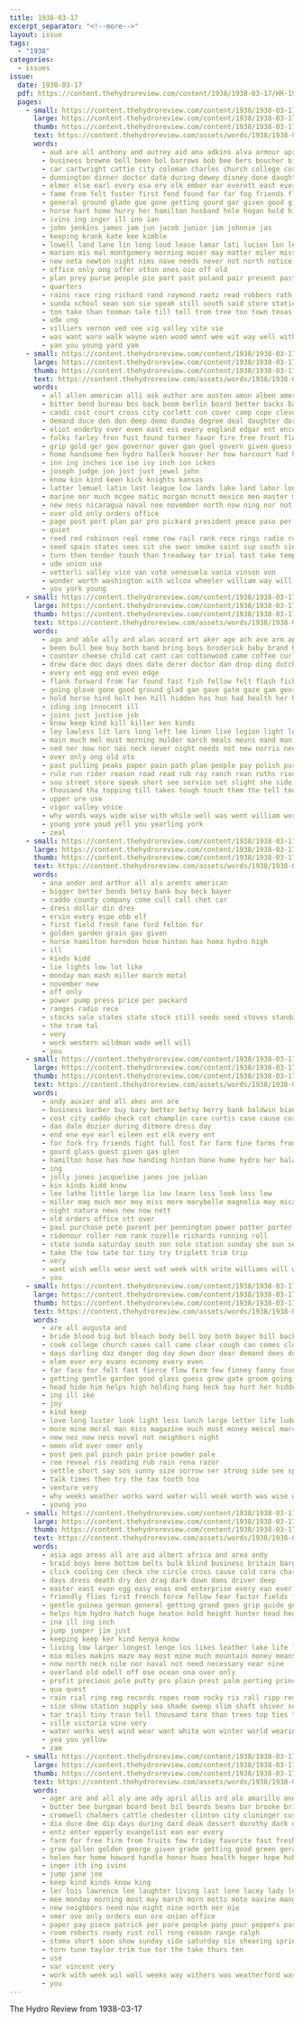 ```yaml
---
title: 1938-03-17
excerpt_separator: "<!--more-->"
layout: issue
tags:
  - "1938"
categories:
  - issues
issue:
  date: 1938-03-17
  pdf: https://content.thehydroreview.com/content/1938/1938-03-17/HR-1938-03-17.pdf
  pages:
    - small: https://content.thehydroreview.com/content/1938/1938-03-17/small/HR-1938-03-17-01.jpg
      large: https://content.thehydroreview.com/content/1938/1938-03-17/large/HR-1938-03-17-01.jpg
      thumb: https://content.thehydroreview.com/content/1938/1938-03-17/thumbnails/HR-1938-03-17-01.jpg
      text: https://content.thehydroreview.com/assets/words/1938/1938-03-17/HR-1938-03-17-01.txt
      words:
        - aud are all anthony and autrey aid ana adkins alva armour april aja ache ane ago angi ast ary antes age
        - business browne bell been bol barrows bob bee bers boucher bis brought bible back boschert berry bros began bebe big borger base better but bese begin bill ben boll byrd blood bank barber
        - car cartwright cattie city coleman charles church college corner class chip count cordell call cant county charis crail christian caddo caster cake clarence case clyde cain clinton cine catey cotton came cass
        - dunnington dinner doctor date during dewey disney done daughter delbert dollar desa down duncan day dew door days dies die dresser
        - elmer else earl every esa ery elk ember ear everett east ever est ean even
        - fame from felt foster first fend found for far fog friends flowers farm fins fee friday fost front follen fess face
        - general ground glade gue gone getting gourd gar given good ging gave gee goshorn gad guest griffin gene glass gin goods george
        - horse hart home hurry her hamilton husband hole hogan hold hin hick howard had homer hot hill hes head held him hafer hed high handsome house harvey hughes hydro hobart homa haste has
        - ivins ing inger ill ino ian
        - john jenkins james jam jun jacob junior jim johnnie jas
        - keeping krank kate kee kimble
        - lowell land lane lin long loud lease lamar lati lucien lon let list ling lap lain left lovely last lor lively
        - marion mis mal montgomery morning moser may matter miler miss members most mature max morgan many might mol mon mans mouse mer more melba made mete much marguerite monday man mail martha mound money miller march moore mont
        - new neta newton night nims nave needs never not north notice neighbors neid name nicely now nowka neel note
        - office only ong offer otton ones oie off old
        - plan prey purse people pie part past poland pair present pastor pay phipps pete place pane pose peek pullens pink pro poppe
        - quarters
        - rains race ring richard rand raymond raetz read robbers rath rama ruhl rounds reynolds rece ready randall roberts
        - sunda school sean son sie speak still south said store station stuff stock sermons shows stroke sata subject stutt saw short simpson stores service she smith sister see sunny soon save sing second sick samples saturday schou spies shown stolen sale sue surprise silk shad special stockton sunday snow show
        - ton take than tooman tale till tell trom tree too town texas tor thet trip them taken then thurs tie ten thi terrell terri thiessen tas troxel the tue table tint
        - ude ung
        - villiers vernon ved vee vig valley vite vie
        - was want ware walk wayne wien wood went wee wit way well with words wheat wing while wie window walt weatherford west will wil wax white week
        - yan you young yard yam
    - small: https://content.thehydroreview.com/content/1938/1938-03-17/small/HR-1938-03-17-02.jpg
      large: https://content.thehydroreview.com/content/1938/1938-03-17/large/HR-1938-03-17-02.jpg
      thumb: https://content.thehydroreview.com/content/1938/1938-03-17/thumbnails/HR-1938-03-17-02.jpg
      text: https://content.thehydroreview.com/assets/words/1938/1938-03-17/HR-1938-03-17-02.txt
      words:
        - all allen american alli ask author are austen amon alben america aid arthur and able alva ago ates anta ally antonio ator
        - bitter bend bureau bos back boom berlin board better backs barkley bruckart bills begun but boy britain buy beans bell bee base batt betting boils battle bring byrd been boaz byrnes bank big blend birmingham basket block blond bonds bill
        - candi cost court cross city corlett con cover camp cope cleve cases cake chandler choice care close center col cen cratic cor commons carton cape carolina course current chamberlain can
        - demand duce den don deep demo dundas degree deal daughter dorse dry deale dame diana dad der director dent ditch down dea doughton death
        - eliot enderby ever even east ess every england edgar ent ence error economy
        - folks farley fron fust found former favor fire free front floor flair few favorite fred firm fate faster for from flight famous first fight fait florida fine far
        - grip gold ger gov governor gover gan goel govern given guess going gonzalez garden good gon gang guffey ground
        - home handsome hen hydro halleck hoover her how harcourt had hard happy him head herbert high hunt heads hoo husband harges has half hey hull house
        - inn ing inches ice ise ivy inch ion ickes
        - joseph judge jon jost just jewel john
        - know kin kind keen kick knights kansas
        - latter lemuel latin last league low lands lake land labor long law large loose leaders lanting like london louisville lion lett line lady left larger
        - marine mor much mcgee matic morgan mcnutt mexico men master marvin marci means may marke minister mis medal maggiore moss minton more merit many meredith mentor middle mary mark might mont mogul man mains made marks most mean muse
        - new ness nicaragua naval nee november north now ning nor not names news nist nicholson necessary nia navy
        - over old only orders office
        - page post port plan par pro pickard president peace paso per poli powers phoenix pol pot peer pany panis plant pepper pretty paul pal perfect power part pleasant parton pease pope pure press
        - quiet
        - reed red robinson real rome row rail rank rece rings radio running robert reece race road rates reau roosevelt rishi run roose roads
        - seed spain states sees sit she swor smoke saint sup south sing still summer seven state spell sider step such size seeds six sen sugar speech soon saving say see sir shall stage slate saad short sha strength special setting said sai seems sions september score senator
        - turn then tender touch than treadway tor trial tast take temple tates toward taken them tall ties top tes townsend tell tory thet the ton threats tax
        - ude union use
        - vetterli valley vice van vote venezuela vania vinson von
        - wonder worth washington with wilcox wheeler william way will weir was worlds wonders water world well war ways weeks white want work win week
        - you york young
    - small: https://content.thehydroreview.com/content/1938/1938-03-17/small/HR-1938-03-17-03.jpg
      large: https://content.thehydroreview.com/content/1938/1938-03-17/large/HR-1938-03-17-03.jpg
      thumb: https://content.thehydroreview.com/content/1938/1938-03-17/thumbnails/HR-1938-03-17-03.jpg
      text: https://content.thehydroreview.com/assets/words/1938/1938-03-17/HR-1938-03-17-03.txt
      words:
        - ago and able ally ard alan accord art aker age ach ave arm app ask aper amin all are aid
        - been bull bee buy both band bring boys broderick baby brand but best boy beverage born back breath bitterly broad blow body barclay bill burst bride began beans better
        - counter cheese child cat cant can cottonwood came coffee curl con class cheek col course chis chief chest cream choice cock colt connor come curly coyote chance
        - drew dare doc days does date derer doctor dan drop ding dutch done daughter deep day down daily dawn dessert danger door
        - every ent egg end even edge
        - flank forward from far found fast fish fellow felt flash fickle fingers fierce for friends folks fellows foo fine front face flesh first floor fresh few fore foreman friendly friend fly free falling faint fear fuss fluent
        - going glove gone good ground glad gan gave gate gaze gam george golden grip glance gun
        - hold horse hind holt hen hill hidden has hun had health her hunt human hurt head hey hand hard high him house howard held hever hydro home how hot hupper hands
        - iding ing innocent ill
        - joins just justice job
        - know keep kind kill killer ken kinds
        - ley lawless lit lars long left lee linen live legion light low last less let lump like love lou longer late later list lead life leman
        - main much mel must morning mulder march meals means mand man might mer mur made mine method mile maybe may many men marry more miss meats milk miles morgan most moment mighty milling mal macleod
        - ned ner now nor nas neck never night needs not new norris need news neir name
        - over only ong old oto
        - past pulling peaks paper pain path plan people pay polish purchase pro power pencil patience pint place press
        - rule run rider reason road read rub ray ranch roan ruths rious rode ran rath reins room rut runner raines rot rough ruth ris river
        - sou street store speak short see service set slight she side shoulders sack state sara sion sale second string study sid such sherman stuff safe stores stain sauce smoke supper shoot still shock sir sanger stranger shape saw shoulder strong sea swagger save size safer say shook soon said
        - thousand tha topping till takes tough touch them the tell too talk thing turn trickle telling trail ties then tobacco tail town tate take than tie
        - upper ure use
        - vigor valley voice
        - why words ways wide wise with while well was went william word way wait whip walk wood wick wax wicks worst will water wild
        - young yore youd yell you yearling york
        - zeal
    - small: https://content.thehydroreview.com/content/1938/1938-03-17/small/HR-1938-03-17-04.jpg
      large: https://content.thehydroreview.com/content/1938/1938-03-17/large/HR-1938-03-17-04.jpg
      thumb: https://content.thehydroreview.com/content/1938/1938-03-17/thumbnails/HR-1938-03-17-04.jpg
      text: https://content.thehydroreview.com/assets/words/1938/1938-03-17/HR-1938-03-17-04.txt
      words:
        - ana andor and arthur all als arents american
        - bigger better bonds betsy bank buy beck bayer
        - caddo county company come cull call chet car
        - dress dollar din dres
        - ervin every espe ebb elf
        - first field fresh fane ford felton for
        - golden garden grain gas given
        - horse hamilton herndon hose hinton has homa hydro high
        - ill
        - kinds kidd
        - lie lights low lot like
        - monday man mash miller march motal
        - november new
        - off only
        - power pump press price per packard
        - ranges radio rece
        - stocks sale states state stock still seeds seed stoves standard som sheaf smith silk spring
        - the tram tal
        - very
        - work western wildman wade well will
        - you
    - small: https://content.thehydroreview.com/content/1938/1938-03-17/small/HR-1938-03-17-05.jpg
      large: https://content.thehydroreview.com/content/1938/1938-03-17/large/HR-1938-03-17-05.jpg
      thumb: https://content.thehydroreview.com/content/1938/1938-03-17/thumbnails/HR-1938-03-17-05.jpg
      text: https://content.thehydroreview.com/assets/words/1938/1938-03-17/HR-1938-03-17-05.txt
      words:
        - andy auxier and all akes ann are
        - business barber buy bary better betsy berry bank baldwin biand bell ben bradley best buckmaster balls ball
        - cost city caddo check cot champlin care curtis case cause cox cashier close call carn come county
        - dan dale dozier during ditmore dress day
        - end ene eye earl eileen est elk every ent
        - for fork fry friends fight full fost far farm fine farms from fram fund foo foot
        - gourd glass guest given gas glen
        - hamilton hose has how handing hinton hone hume hydro her halas home health harvey
        - ing
        - jolly jones jacqueline janes joe julian
        - kin kinds kidd know
        - lee lathe little large lia low learn loss look less lew
        - miller mag much mor moy miss more marybelle magnolia may mical march mene mavis man
        - night natura news new now nett
        - old orders office ott over
        - paul purchase pete parent per pennington power potter porter pleasure pair pay
        - ridenour roller rom rank rozelle richards running roll
        - state sunda saturday south son sole station sunday she sun sea six spies sees stuff store smith surplus silen service spring short sis subject sell save see smaller standard stock
        - take the tow tate tor tiny try triplett trim trip
        - very
        - want wish wells wear west wat week with write williams will weatherford work welding
        - you
    - small: https://content.thehydroreview.com/content/1938/1938-03-17/small/HR-1938-03-17-06.jpg
      large: https://content.thehydroreview.com/content/1938/1938-03-17/large/HR-1938-03-17-06.jpg
      thumb: https://content.thehydroreview.com/content/1938/1938-03-17/thumbnails/HR-1938-03-17-06.jpg
      text: https://content.thehydroreview.com/assets/words/1938/1938-03-17/HR-1938-03-17-06.txt
      words:
        - are all augusta and
        - bride blood big but bleach body bell boy both bayer bill back board
        - cook college church cases call came clear cough can comes cloud che cold car change cutting cayenne chest company cream cop cant captain
        - days darling daz danger dog day down door dear demand does due
        - elem ever ery evans economy every even
        - far face for felt fast fierce flow farm few finney fanny found
        - getting gentle garden good glass guess grow gate groom going gather gone grit
        - head hide him helps high holding hang heck hay hurt her hidden husband had how hydro havel heres has hing
        - ing ill ike
        - joy
        - kind keep
        - love long luster look light less lunch large letter life ludens let losse loosen live larger last like
        - more mine moral man miss magazine much must money mescal march morning mow may moon
        - new nez now ness novel not neighbors night
        - omen old over omer only
        - post pen pal pinch pain price powder pale
        - ree reveal ris reading rub rain rena razor
        - settle short say sos sunny size sorrow ser strong side see speak son simple sic salesman she speed said sarge sou soda service
        - talk times then try the tax tooth toa
        - venture very
        - why weeks weather works ward water will weak worth was wise way want weekly week walks while wisdom with weary well wife
        - young you
    - small: https://content.thehydroreview.com/content/1938/1938-03-17/small/HR-1938-03-17-07.jpg
      large: https://content.thehydroreview.com/content/1938/1938-03-17/large/HR-1938-03-17-07.jpg
      thumb: https://content.thehydroreview.com/content/1938/1938-03-17/thumbnails/HR-1938-03-17-07.jpg
      text: https://content.thehydroreview.com/assets/words/1938/1938-03-17/HR-1938-03-17-07.txt
      words:
        - asia ago areas all are aid albert africa and area andy
        - braid boys bene bottom belts bulk blind business britain barges bell bon blacks big both belt blue bacco bias bring best burns but broad bet body breeding back been blouse batt bil blaze begun
        - click cooling cen check che circle cross cause cold cora chart coast congo child center care cape chill city cool cotton con cata credit can coffee chi copper cap coins
        - days dress death dry den drag dark down dams driver deep
        - easter east even egg easy enas end enterprise every ean ever
        - friendly flies first french force fellow fear factor fields flow for fail farmer fruit far fought fall fed fine fast full found farm flock flood ferry from frock front france fraction fly
        - gentle guinea german general getting grand goes grip guide good gathers green gravel grape glance gram gold germ gay
        - helps him hydro hatch huge heaton hold height hunter head hens hou heart harness hes halfin had house high half home how has
        - ina ill ing inch
        - jump jumper jim just
        - keeping keep ker kind kenya know
        - living low larger longest lenge los likes leather lake life line lines lab less large list loss london later look linen long leaks legion lovely lay loan live lands lax
        - mio miles makins maze may most mine much mountain money means mineral mate man mat made march mena men mash mean mile many million mild mal more moment ming mail
        - now north neck nile nor naval not need necessary near nine
        - overland old odell off ose ocean ona over only
        - profit precious pole putty pro plain prest palm porting prince peoples pounds price pretty point power powers place pale purple path plenty percy present policy pointe per paim prey pink
        - qua quest
        - rain rial ring reg records ropes room rocky ris rall ripp redmond ruber rock rich reason rail ready rivers river
        - size show station supply sea shade sweep slim shaft shiver service such simple slow small still say south silk safari sewing streams square sudan states set street swell send sand snow strong shield seek stream sunshine smokes shown store shove special sahara stead shows start string sions
        - tar trail tiny train tell thousand taro than trees top ties them takes the take tin taken thing tobacco timber times too toward tap
        - ville victoria vine very
        - water works west wind wear want white won winter world wearing why wil worth with was waste wine will worlds wonder work wheat while wonders way wacker
        - yea you yellow
        - zam
    - small: https://content.thehydroreview.com/content/1938/1938-03-17/small/HR-1938-03-17-08.jpg
      large: https://content.thehydroreview.com/content/1938/1938-03-17/large/HR-1938-03-17-08.jpg
      thumb: https://content.thehydroreview.com/content/1938/1938-03-17/thumbnails/HR-1938-03-17-08.jpg
      text: https://content.thehydroreview.com/assets/words/1938/1938-03-17/HR-1938-03-17-08.txt
      words:
        - ager are and all aly ane ady april allis ard alo amarillo ann alva ana
        - butter bee burgman board best bil beards beans bar brooke bright bickell been bly bennett bines burton brought bandy baby byers beasley buy business
        - cromwell chalmers cattle chedester clinton city cloninger cushing christian coffee carruth cassidy christine card car cooper church clock company charles cai county can corn
        - dia dure dee dip days during dard deak dessert dorothy dark double demand dress
        - entz enter epperly evangelist ean ear every
        - farm for free firm from fruits few friday favorite fast fresh frida furnish
        - grow gallon golden george given grade getting good green geraldine gary gregg
        - helen her home howard handle honor hues health heger hope hubert hydro hamilton herbert has hughes hank hot hud higa heriford happy hinton horse hazel
        - inger ith ing ivins
        - jump jane joe
        - keep kind kinds know king
        - ler lois lawrence lee laughter living last lone lacey lady loyal leu little lora large lola loretta leader lue
        - mee monday morning most may march morn motto mote maxine mange mac mers more man muscat miller mack mash merit
        - new neighbors need now night nine north ner nie
        - omer ove only orders oun ore onion office
        - paper pay piece patrick per pare people pany pour peppers past present powder pound
        - room roberts ready rust roll rong reason range ralph
        - stoma short soon show sunday side saturday six shearing spring school sit sang size sat schoo store service stallion sell standard see sale shing stock sturdy
        - torn tune taylor trim tue tor the take thurs ten
        - use
        - var vincent very
        - work with week wil wall weeks way withers was weatherford wash water west wee wool will wayne wisted welle walls wife want
        - you
---
```


The Hydro Review from 1938-03-17

<!--more-->

